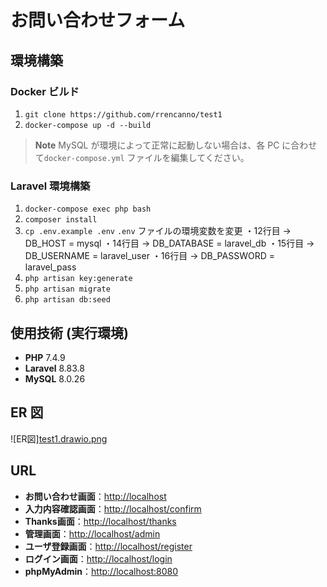 # お問い合わせフォーム

## 環境構築

### Docker ビルド

1. `git clone https://github.com/rrencanno/test1`
2. `docker-compose up -d --build`

> **Note**
> MySQL が環境によって正常に起動しない場合は、各 PC に合わせて`docker-compose.yml` ファイルを編集してください。

### Laravel 環境構築

1. `docker-compose exec php bash`
2. `composer install`
3. `cp .env.example .env`
    `.env` ファイルの環境変数を変更
    ・12行目 → DB_HOST = mysql
    ・14行目 → DB_DATABASE = laravel_db
    ・15行目 → DB_USERNAME = laravel_user
    ・16行目 → DB_PASSWORD = laravel_pass
4. `php artisan key:generate`
5. `php artisan migrate`
6. `php artisan db:seed`

## 使用技術 (実行環境)

- **PHP** 7.4.9
- **Laravel** 8.83.8
- **MySQL** 8.0.26

## ER 図
![ER図][test1.drawio.png](test1.drawio.png)

## URL

- **お問い合わせ画面**：[http://localhost](http://localhost)
- **入力内容確認画面**：[http://localhost/confirm](http://localhost/confirm)
- **Thanks画面**：[http://localhost/thanks](http://localhost/thanks)
- **管理画面**：[http://localhost/admin](http://localhost/admin)
- **ユーザ登録画面**：[http://localhost/register](http://localhost/register)
- **ログイン画面**：[http://localhost/login](http://localhost/login)
- **phpMyAdmin**：[http://localhost:8080](http://localhost:8080)
